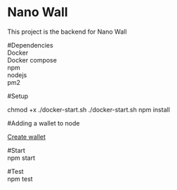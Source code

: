 # Nano Wall
This project is the backend for Nano Wall  
    
#Dependencies  
Docker  
Docker compose  
npm  
nodejs  
pm2  
  
#Setup  
  
chmod +x ./docker-start.sh
./docker-start.sh
npm install  
  
#Adding a wallet to node
  
[Create wallet](https://github.com/nanocurrency/nano-node/wiki/Docker-node#setting-up-a-wallet-and-adding-accounts)
  
#Start  
npm start  
  
#Test  
npm test  
